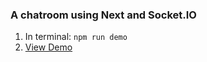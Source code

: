 ### A chatroom using Next and Socket.IO

1. In terminal: ```npm run demo```
2. [View Demo](http://localhost:3000)
